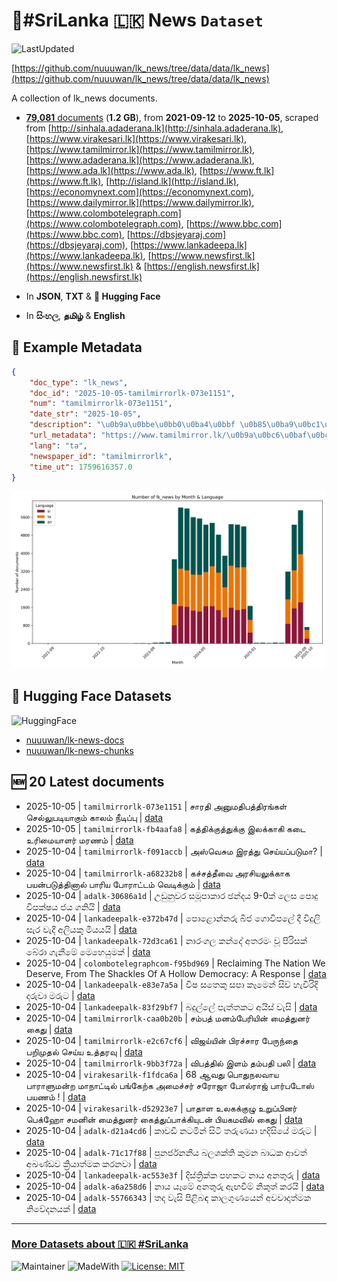 # 📄#SriLanka 🇱🇰 News `Dataset`

![LastUpdated](https://img.shields.io/badge/last_updated-2025--10--05_05:18:33-green)

[https://github.com/nuuuwan/lk_news/tree/data/data/lk_news](https://github.com/nuuuwan/lk_news/tree/data/data/lk_news)

A collection of lk_news documents.

- [**79,081** documents](https://github.com/nuuuwan/lk_news/tree/data/data/lk_news) (**1.2 GB**), from **2021-09-12** to **2025-10-05**, scraped from [http://sinhala.adaderana.lk](http://sinhala.adaderana.lk), [https://www.virakesari.lk](https://www.virakesari.lk), [https://www.tamilmirror.lk](https://www.tamilmirror.lk), [https://www.adaderana.lk](https://www.adaderana.lk), [https://www.ada.lk](https://www.ada.lk), [https://www.ft.lk](https://www.ft.lk), [http://island.lk](http://island.lk), [https://economynext.com](https://economynext.com), [https://www.dailymirror.lk](https://www.dailymirror.lk), [https://www.colombotelegraph.com](https://www.colombotelegraph.com), [https://www.bbc.com](https://www.bbc.com), [https://dbsjeyaraj.com](https://dbsjeyaraj.com), [https://www.lankadeepa.lk](https://www.lankadeepa.lk), [https://www.newsfirst.lk](https://www.newsfirst.lk) & [https://english.newsfirst.lk](https://english.newsfirst.lk)

- In **JSON**, **TXT** & **🤗 Hugging Face**

- In **සිංහල**, **தமிழ்** & **English**

## 📝 Example Metadata

```json
{
    "doc_type": "lk_news",
    "doc_id": "2025-10-05-tamilmirrorlk-073e1151",
    "num": "tamilmirrorlk-073e1151",
    "date_str": "2025-10-05",
    "description": "\u0b9a\u0bbe\u0bb0\u0ba4\u0bbf \u0b85\u0ba9\u0bc1\u0bae\u0ba4\u0bbf\u0baa\u0ba4\u0bcd\u0ba4\u0bbf\u0bb0\u0b99\u0bcd\u0b95\u0bb3\u0bcd \u0b9a\u0bc6\u0bb2\u0bcd\u0bb2\u0bc1\u0baa\u0b9f\u0bbf\u0baf\u0bbe\u0b95\u0bc1\u0bae\u0bcd \u0b95\u0bbe\u0bb2\u0bae\u0bcd \u0ba8\u0bc0\u0b9f\u0bbf\u0baa\u0bcd\u0baa\u0bc1",
    "url_metadata": "https://www.tamilmirror.lk/\u0b9a\u0bc6\u0baf\u0bcd\u0ba4\u0bbf\u0b95\u0bb3\u0bcd/\u0b9a\u0bbe\u0bb0\u0ba4\u0bbf-\u0b85\u0ba9\u0bc1\u0bae\u0ba4\u0bbf\u0baa\u0ba4\u0bcd\u0ba4\u0bbf\u0bb0\u0b99\u0bcd\u0b95\u0bb3\u0bcd-\u0b9a\u0bc6\u0bb2\u0bcd\u0bb2\u0bc1\u0baa\u0b9f\u0bbf\u0baf\u0bbe\u0b95\u0bc1\u0bae\u0bcd-\u0b95\u0bbe\u0bb2\u0bae\u0bcd-\u0ba8\u0bc0\u0b9f\u0bbf\u0baa\u0bcd\u0baa\u0bc1/175-365726",
    "lang": "ta",
    "newspaper_id": "tamilmirrorlk",
    "time_ut": 1759616357.0
}
```

![Chart](https://raw.githubusercontent.com/nuuuwan/lk_news/refs/heads/data/data/lk_news/docs_by_month_and_lang.png)

## 🤗 Hugging Face Datasets

![HuggingFace](https://img.shields.io/badge/-HuggingFace-FDEE21?style=for-the-badge&logo=HuggingFace)

- [nuuuwan/lk-news-docs](https://huggingface.co/datasets/nuuuwan/lk-news-docs)
- [nuuuwan/lk-news-chunks](https://huggingface.co/datasets/nuuuwan/lk-news-chunks)

## 🆕 20 Latest documents

- 2025-10-05 | `tamilmirrorlk-073e1151` | சாரதி அனுமதிபத்திரங்கள் செல்லுபடியாகும் காலம் நீடிப்பு | [data](https://github.com/nuuuwan/lk_news/tree/data/data/lk_news/2020s/2025/2025-10-05-tamilmirrorlk-073e1151)
- 2025-10-05 | `tamilmirrorlk-fb4aafa8` | கத்திக்குத்துக்கு இலக்காகி கடை உரிமையாளர் மரணம் | [data](https://github.com/nuuuwan/lk_news/tree/data/data/lk_news/2020s/2025/2025-10-05-tamilmirrorlk-fb4aafa8)
- 2025-10-04 | `tamilmirrorlk-f091accb` | அஸ்வெசும இரத்து செய்யப்படுமா? | [data](https://github.com/nuuuwan/lk_news/tree/data/data/lk_news/2020s/2025/2025-10-04-tamilmirrorlk-f091accb)
- 2025-10-04 | `tamilmirrorlk-a68232b8` | கச்சத்தீவை அரசியலுக்காக பயன்படுத்தினால் பாரிய போராட்டம் வெடிக்கும் | [data](https://github.com/nuuuwan/lk_news/tree/data/data/lk_news/2020s/2025/2025-10-04-tamilmirrorlk-a68232b8)
- 2025-10-04 | `adalk-30686a1d` | උඩුනුවර සමූපාකාර ඡන්දය 9-0ක් ලෙස පොදු විපක්ෂය ජය ගනියි | [data](https://github.com/nuuuwan/lk_news/tree/data/data/lk_news/2020s/2025/2025-10-04-adalk-30686a1d)
- 2025-10-04 | `lankadeepalk-e372b47d` | පොළොන්නරු බීජ ගොවිපලේ දී විදුලි සැර වැදී අලියකු මියයයි | [data](https://github.com/nuuuwan/lk_news/tree/data/data/lk_news/2020s/2025/2025-10-04-lankadeepalk-e372b47d)
- 2025-10-04 | `lankadeepalk-72d3ca61` | නාරංගල කන්දේ අතරමං වූ පිරිසක් බේරා ගැනීමේ මෙහෙයුමක් | [data](https://github.com/nuuuwan/lk_news/tree/data/data/lk_news/2020s/2025/2025-10-04-lankadeepalk-72d3ca61)
- 2025-10-04 | `colombotelegraphcom-f95bd969` | Reclaiming The Nation We Deserve, From The Shackles Of A Hollow Democracy: A Response | [data](https://github.com/nuuuwan/lk_news/tree/data/data/lk_news/2020s/2025/2025-10-04-colombotelegraphcom-f95bd969)
- 2025-10-04 | `lankadeepalk-e83e7a5a` | විෂ සතෙකු සපා කෑමෙන් සිව් හැවිරිදි දරුවා මරුට | [data](https://github.com/nuuuwan/lk_news/tree/data/data/lk_news/2020s/2025/2025-10-04-lankadeepalk-e83e7a5a)
- 2025-10-04 | `lankadeepalk-83f29bf7` | බදුල්ලේ පැත්තකට අයිස් වැසි | [data](https://github.com/nuuuwan/lk_news/tree/data/data/lk_news/2020s/2025/2025-10-04-lankadeepalk-83f29bf7)
- 2025-10-04 | `tamilmirrorlk-caa0b20b` | சம்பத் மனம்பேரியின் மைத்துனர் கைது | [data](https://github.com/nuuuwan/lk_news/tree/data/data/lk_news/2020s/2025/2025-10-04-tamilmirrorlk-caa0b20b)
- 2025-10-04 | `tamilmirrorlk-e2c67cf6` | விஜய்யின் பிரச்சார பேருந்தை பறிமுதல் செய்ய உத்தரவு | [data](https://github.com/nuuuwan/lk_news/tree/data/data/lk_news/2020s/2025/2025-10-04-tamilmirrorlk-e2c67cf6)
- 2025-10-04 | `tamilmirrorlk-9bb3f72a` | விபத்தில் இளம் தம்பதி பலி | [data](https://github.com/nuuuwan/lk_news/tree/data/data/lk_news/2020s/2025/2025-10-04-tamilmirrorlk-9bb3f72a)
- 2025-10-04 | `virakesarilk-f1fdca6a` | 68 ஆவது பொதுநலவாய பாராளுமன்ற மாநாட்டில் பங்கேற்க அமைச்சர் சரோஜா போல்ராஜ் பார்படோஸ் பயணம் ! | [data](https://github.com/nuuuwan/lk_news/tree/data/data/lk_news/2020s/2025/2025-10-04-virakesarilk-f1fdca6a)
- 2025-10-04 | `virakesarilk-d52923e7` | பாதாள உலகக்குழு உறுப்பினர் பெக்ஹோ சமனின் மைத்துனர் கைத்துப்பாக்கியுடன் பியகமவில் கைது | [data](https://github.com/nuuuwan/lk_news/tree/data/data/lk_news/2020s/2025/2025-10-04-virakesarilk-d52923e7)
- 2025-10-04 | `adalk-d21a4cd6` | කාවඩි නටමින් සිටි තරුණයා හදිසියේ මරුට | [data](https://github.com/nuuuwan/lk_news/tree/data/data/lk_news/2020s/2025/2025-10-04-adalk-d21a4cd6)
- 2025-10-04 | `adalk-71c17f88` | පුනර්ජනනීය බලශක්ති කුමන බාධක ආවත් අඛණ්ඩව ක්‍රියාත්මක කරනවා | [data](https://github.com/nuuuwan/lk_news/tree/data/data/lk_news/2020s/2025/2025-10-04-adalk-71c17f88)
- 2025-10-04 | `lankadeepalk-ac553e3f` | දිස්ත්‍රික්ක පහකට නාය අනතුරු | [data](https://github.com/nuuuwan/lk_news/tree/data/data/lk_news/2020s/2025/2025-10-04-lankadeepalk-ac553e3f)
- 2025-10-04 | `adalk-a6a258d6` | නාය යෑමේ අනතුරු ඇඟවීම් නිකුත් කරයි | [data](https://github.com/nuuuwan/lk_news/tree/data/data/lk_news/2020s/2025/2025-10-04-adalk-a6a258d6)
- 2025-10-04 | `adalk-55766343` | තද වැසි පිළිබඳ කාලගුණයෙන් අවවාදාත්මක නිවේදනයක් | [data](https://github.com/nuuuwan/lk_news/tree/data/data/lk_news/2020s/2025/2025-10-04-adalk-55766343)

---

### [More Datasets about 🇱🇰 #SriLanka](https://github.com/nuuuwan/lk_datasets)

![Maintainer](https://img.shields.io/badge/maintainer-nuuuwan-red)
![MadeWith](https://img.shields.io/badge/made_with-python-blue)
[![License: MIT](https://img.shields.io/badge/License-MIT-yellow.svg)](https://opensource.org/licenses/MIT)
